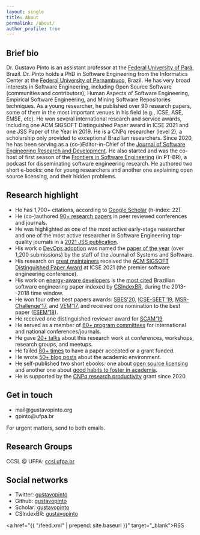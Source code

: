 ```yaml
---
layout: single
title: About
permalink: /about/
author_profile: true
---
```


## Brief bio

Dr. Gustavo Pinto is an assistant professor at the [Federal University of Pará](www.ufpa.br), Brazil. Dr. Pinto holds a PhD in Software Engineering from the Informatics Center at the [Federal University of Pernambuco](www.cin.ufpe.br), Brazil. He has very broad interests in Software Engineering, including Open Source Software (communities and contributors), Human Aspects of Software Engineering, Empirical Software Engineering, and Mining Software Repositories techniques. As a young researcher, he published over 90 research papers, some of them in the most important venues in his field (e.g., ICSE, ASE, EMSE, etc). He won several international research and service awards, including one ACM SIGSOFT Distinguished Paper award in ICSE 2021 and one JSS Paper of the Year in 2019. He is a CNPq researcher (level 2), a scholarship only provided to exceptional Brazilian researchers. Since 2020, he has been serving as a (co-)Editor-in-Chief of the [Journal of Software Engineering Research and Development](http://jserd.sbc.org.br). He also started and was the co-host of first season of the [Frontiers in Software Engineering](https://anchor.fm/FronteirasES) (in PT-BR), a podcast for disseminating software engineering research. He authored two short e-books: one for young researchers and another one explaining open source licensing, and their hidden problems.

## Research highlight

- He has 1,700+ citations, according to [Google Scholar](https://scholar.google.com.br/citations?user=dOeggYMAAAAJ&hl=en) (h-index: 22).
- He (co-)authored [90+ research papers](/publications) in peer reviewed conferences and journals.
- He was highlighted as one of the most active early-stage researcher and one of the most active researcher in Software Engineering top-quality journals in a [2021 JSS publication](https://doi.org/10.1016/j.jss.2021.111029).
- His work o [DevOps adoption](http://gustavopinto.github.io/lost+found/jss2019.pdf) was named the [paper of the year](https://www.journals.elsevier.com/journal-of-systems-and-software/news/jss-2019-paper-of-the-year) (over 1,200 submissions) by the staff of the Journal of Systems and Software.
- His research on [great maintainers](http://gustavopinto.github.io/lost+found/icse2021.pdf) received the [ACM SIGSOFT Distinguished Paper Award](https://twitter.com/gustavopinto/status/1384103177658650630) at ICSE 2021 (the premier software engineering conference).
- His work on [energy-aware developers](http://gustavopinto.github.io/lost+found/msr2014.pdf) is the [most cited](https://medium.com/@csindexbr/top-10-most-cited-software-engineering-papers-by-brazilian-professors-2598a2d1954e) Brazilian software engineering paper indexed by [CSIndexBR](http://csindexbr.org/), during the 2013--2018 time window.
- He won four other best papers awards: [SBES'20](https://twitter.com/fkenjikamei/status/1319730656105160706), [ICSE-SEET'19](https://twitter.com/rmmilewi/status/1134445184111058947), [MSR-Challenge'17](https://twitter.com/msrconf/status/866378622596247553), and [VEM'17](https://twitter.com/gustavopinto/status/910609691918643201), and received one nomination to the best paper ([ESEM'18](https://twitter.com/gustavopinto/status/1050511483304640512)).
- He received one distinguished reviewer award for [SCAM'19](https://twitter.com/gustavopinto/status/1178806201078943746).
- He served as a member of [60+ program committees](/service) for international and national conferences/journals.
- He gave [20+ talks](https://speakerdeck.com/gustavopinto/) about this research work at conferences, workshops, research groups, and meetups.
- He failed [80+ times](/cv-of-failures/) to have a paper accepted or a grant funded.
- He wrote [50+ blog posts](http://gustavopinto.org/books/) about the academic environment.
- He self-published two short ebooks: one about [open source licensing](https://gum.co/oss-licensing-101) and another one about [good habits to foster in academia](http://gustavopinto.org/books/good-rearch-habits/).
- He is supported by the [CNPq research productivity](http://plsql1.cnpq.br/divulg/RESULTADO_PQ_102003.buscapelonome2000?f_nome=gustavo+henrique+lima+pinto&v_sele_modal=BOL_CURSO) grant since 2020.

## Get in touch

- mail<span style="display:none">ignorethis</span>@gustavopinto.org
- gpinto<span style="display:none">ignorethis</span>@ufpa.br

For urgent matters, send to both emails.

## Research Groups

CCSL @ UFPA: [ccsl.ufpa.br](http://ccsl.ufpa.br)

## Social networks

- Twitter: [gustavopinto](https://twitter.com/gustavopinto)
- Github: [gustavopinto](https://github.com/gustavopinto)
- Scholar: [gustavopinto](https://scholar.google.com/citations?user=dOeggYMAAAAJ&hl=en)
- CSIndexBR: [gustavopinto](http://csindexbr.org/authors.html?p=Gustavo-Pinto)

<a href="{{ "/feed.xml" | prepend: site.baseurl }}" target="_blank">RSS</a>
